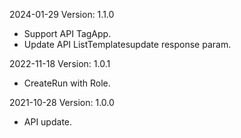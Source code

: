 2024-01-29 Version: 1.1.0
- Support API TagApp.
- Update API ListTemplatesupdate response param.


2022-11-18 Version: 1.0.1
- CreateRun with Role.

2021-10-28 Version: 1.0.0
- API update.

